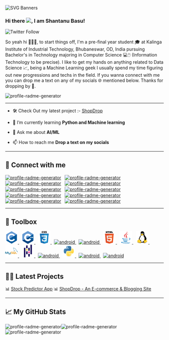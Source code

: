 

![SVG Banners](https://svg-banners.vercel.app/api?type=rainbow&text1=Shantanu%20Basu&text2=Learning%20/%20Creating&width=1000&height=400)





### Hi there <img src="https://raw.githubusercontent.com/MartinHeinz/MartinHeinz/master/wave.gif" width="30px">, I am Shantanu Basu!

![Twitter Follow](https://img.shields.io/twitter/follow/shantanuubasu?style=social)

So yeah hi 🙋🏻‍♂️, to start things off, I'm a pre-final year student 🎓 at Kalinga Institute of Industrial Technology, Bhubaneswar, OD, India pursuing Bachelor's in Technology majoring in Computer Science 💻🖱️ (Information Technology to be precise). I like to get my hands on anything related to Data Science 📈, being a Machine Learning geek I usually spend my time figuring out new progressions and techs in the field. If you wanna connect with me you can drop me a text on any of my socials 🌐 mentioned below. Thanks for dropping by 👋.




<img height="auto" src="https://komarev.com/ghpvc/?username=shantanuubasu&label=Profile%20views&color=0e75b6&style=flat" alt="profile-radme-generator" />





---

- 🛠️ Check Out my latest project :- [ShopDrop](https://github.com/Shantanuubasu/ShopDrop)

- 🌱 I’m currently learning **Python and Machine learning**

- 💬 Ask me about **AI/ML**

- 📫 How to reach me **Drop a text on my socials**

---
 

## 📲 Connect with me

<p align="left"> <a href="https://github.com/shantanuubasu" target="blank"><img align="center" src=https://raw.githubusercontent.com/rahuldkjain/github-profile-readme-generator/master/src/images/icons/Social/github.svg alt="profile-radme-generator" height="30" width="40" /></a> &nbsp <a href="https://linkedin.com/in/shantanuubasu" target="blank"><img align="center" src=https://raw.githubusercontent.com/rahuldkjain/github-profile-readme-generator/master/src/images/icons/Social/linked-in-alt.svg alt="profile-radme-generator" height="30" width="40" /></a> &nbsp <a href="https://kaggle.com/shantanuubasu" target="blank"><img align="center" src=https://raw.githubusercontent.com/rahuldkjain/github-profile-readme-generator/master/src/images/icons/Social/kaggle.svg alt="profile-radme-generator" height="30" width="40" /></a> &nbsp <a href="https://fb.com/Shantanu Basu" target="blank"><img align="center" src=https://raw.githubusercontent.com/rahuldkjain/github-profile-readme-generator/master/src/images/icons/Social/facebook.svg alt="profile-radme-generator" height="30" width="40" /></a> &nbsp <a href="https://instagram.com/shantanuubasu" target="blank"><img align="center" src=https://raw.githubusercontent.com/rahuldkjain/github-profile-readme-generator/master/src/images/icons/Social/instagram.svg alt="profile-radme-generator" height="30" width="40" /></a> &nbsp <a href="https://twitter.com/shantanuubasu" target="blank"><img align="center" src=https://raw.githubusercontent.com/rahuldkjain/github-profile-readme-generator/master/src/images/icons/Social/twitter.svg alt="profile-radme-generator" height="30" width="40" /></a> &nbsp <a href="https://www.youtube.com/c/shantanuubasu" target="blank"><img align="center" src=https://raw.githubusercontent.com/rahuldkjain/github-profile-readme-generator/master/src/images/icons/Social/youtube.svg alt="profile-radme-generator" height="30" width="40" /></a> &nbsp <a href="https://www.codechef.com/users/shantanu_06" target="blank"><img align="center" src=https://cdn.jsdelivr.net/npm/simple-icons@3.1.0/icons/codechef.svg alt="profile-radme-generator" height="30" width="40" /></a> &nbsp <a href="https://www.hackerrank.com/shantanuubasu" target="blank"><img align="center" src=https://raw.githubusercontent.com/rahuldkjain/github-profile-readme-generator/master/src/images/icons/Social/hackerrank.svg alt="profile-radme-generator" height="30" width="40" /></a> &nbsp <a href="https://www.leetcode.com/shantanuubasu" target="blank"><img align="center" src=https://raw.githubusercontent.com/rahuldkjain/github-profile-readme-generator/master/src/images/icons/Social/leet-code.svg alt="profile-radme-generator" height="30" width="40" /></a> </p>

---

## 🧰 Toolbox


<p align="left"> <a href=https://www.cprogramming.com/ target="_blank" rel="noreferrer"> <img src=https://raw.githubusercontent.com/devicons/devicon/master/icons/c/c-original.svg alt="android" width="40" height="40"/> </a> &nbsp <a href=https://www.w3schools.com/cpp/ target="_blank" rel="noreferrer"> <img src=https://raw.githubusercontent.com/devicons/devicon/master/icons/cplusplus/cplusplus-original.svg alt="android" width="40" height="40"/> </a> &nbsp <a href=https://www.w3schools.com/css/ target="_blank" rel="noreferrer"> <img src=https://raw.githubusercontent.com/devicons/devicon/master/icons/css3/css3-original-wordmark.svg alt="android" width="40" height="40"/> </a> &nbsp <a href=https://cloud.google.com target="_blank" rel="noreferrer"> <img src=https://www.vectorlogo.zone/logos/google_cloud/google_cloud-icon.svg alt="android" width="40" height="40"/> </a> &nbsp <a href=https://git-scm.com/ target="_blank" rel="noreferrer"> <img src=https://www.vectorlogo.zone/logos/git-scm/git-scm-icon.svg alt="android" width="40" height="40"/> </a> &nbsp <a href=https://www.w3.org/html/ target="_blank" rel="noreferrer"> <img src=https://raw.githubusercontent.com/devicons/devicon/master/icons/html5/html5-original-wordmark.svg alt="android" width="40" height="40"/> </a> &nbsp <a href=https://www.java.com target="_blank" rel="noreferrer"> <img src=https://raw.githubusercontent.com/devicons/devicon/master/icons/java/java-original.svg alt="android" width="40" height="40"/> </a> &nbsp <a href=https://www.linux.org/ target="_blank" rel="noreferrer"> <img src=https://raw.githubusercontent.com/devicons/devicon/master/icons/linux/linux-original.svg alt="android" width="40" height="40"/> </a> &nbsp <a href=https://www.mysql.com/ target="_blank" rel="noreferrer"> <img src=https://raw.githubusercontent.com/devicons/devicon/master/icons/mysql/mysql-original-wordmark.svg alt="android" width="40" height="40"/> </a> &nbsp <a href=https://pandas.pydata.org/ target="_blank" rel="noreferrer"> <img src=https://raw.githubusercontent.com/devicons/devicon/2ae2a900d2f041da66e950e4d48052658d850630/icons/pandas/pandas-original.svg alt="android" width="40" height="40"/> </a> 
&nbsp <a href=https://postman.com target="_blank" rel="noreferrer"> <img src=https://www.vectorlogo.zone/logos/getpostman/getpostman-icon.svg alt="android" width="40" height="40"/> </a> &nbsp <a href=https://www.python.org target="_blank" rel="noreferrer"> <img src=https://raw.githubusercontent.com/devicons/devicon/master/icons/python/python-original.svg alt="android" width="40" height="40"/> </a> &nbsp <a href=https://scikit-learn.org/ target="_blank" rel="noreferrer"> <img src=https://upload.wikimedia.org/wikipedia/commons/0/05/Scikit_learn_logo_small.svg alt="android" width="40" height="40"/> </a> &nbsp <a href=https://www.tensorflow.org target="_blank" rel="noreferrer"> <img src=https://www.vectorlogo.zone/logos/tensorflow/tensorflow-icon.svg alt="android" width="40" height="40"/> </a> </p>

---

## 🧑‍💻 Latest Projects

<!-- Project-LIST:START -->
<!-- Project-LIST:END -->


📊 [Stock Predictor App](https://github.com/Shantanuubasu/Stock_Predictor_App)
📊 [ShopDrop - An E-commerce & Blogging Site](https://github.com/Shantanuubasu/ShopDrop)



---

## &#x1f4c8; My GitHub Stats

<img align="left" height="auto" width={300} src="https://github-readme-stats.vercel.app/api?username=shantanuubasu&show_icons=true&theme=highcontrast&locale=en&hide_border=false" alt="profile-radme-generator" />



<img align="left" height="auto" width={300} src="https://github-readme-streak-stats.herokuapp.com/?user=shantanuubasu&theme=highcontrast&mode=weekly&hide_border=false&locale=en" alt="profile-radme-generator" />




<img align="left" height="auto" width={300} src="https://github-readme-stats.vercel.app/api/top-langs/?username=shantanuubasu&theme=highcontrast&hide_border=false" alt="profile-radme-generator" />






